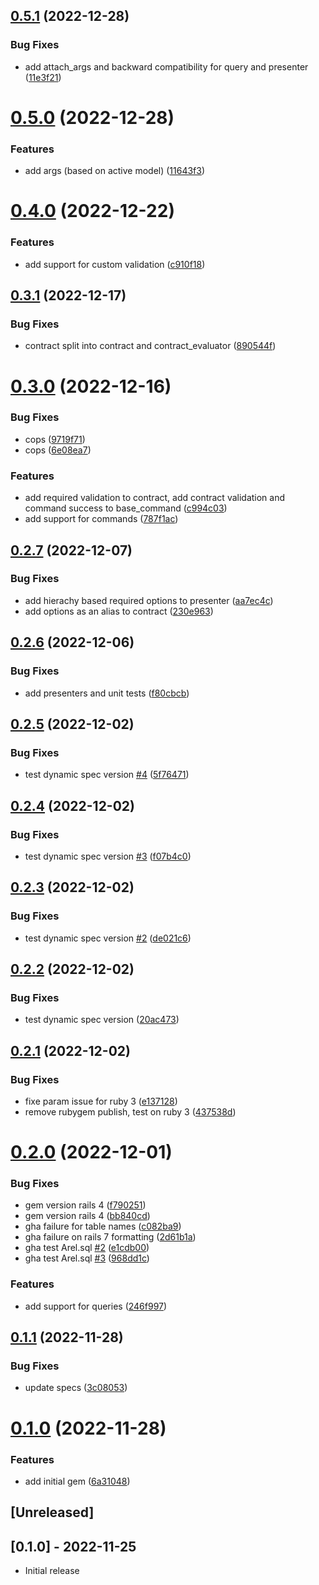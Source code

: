 ## [0.5.1](https://github.com/printspeak/ps-commons/compare/v0.5.0...v0.5.1) (2022-12-28)


### Bug Fixes

* add attach_args and backward compatibility for query and presenter ([11e3f21](https://github.com/printspeak/ps-commons/commit/11e3f21295e271268e8cce75d53e32797b91a19d))

# [0.5.0](https://github.com/printspeak/ps-commons/compare/v0.4.0...v0.5.0) (2022-12-28)


### Features

* add args (based on active model) ([11643f3](https://github.com/printspeak/ps-commons/commit/11643f34bedc8ae768df96c657380333641b0a34))

# [0.4.0](https://github.com/printspeak/ps-commons/compare/v0.3.1...v0.4.0) (2022-12-22)


### Features

* add support for custom validation ([c910f18](https://github.com/printspeak/ps-commons/commit/c910f1857993cd76e6210b7c8335e93ed5396f59))

## [0.3.1](https://github.com/printspeak/ps-commons/compare/v0.3.0...v0.3.1) (2022-12-17)


### Bug Fixes

* contract split into contract and contract_evaluator ([890544f](https://github.com/printspeak/ps-commons/commit/890544fa52832666e517eefec4425603f9725772))

# [0.3.0](https://github.com/printspeak/ps-commons/compare/v0.2.7...v0.3.0) (2022-12-16)


### Bug Fixes

* cops ([9719f71](https://github.com/printspeak/ps-commons/commit/9719f7142bb308fd35d889dad254003391f7800c))
* cops ([6e08ea7](https://github.com/printspeak/ps-commons/commit/6e08ea736f6e26b86e848d529db8d7f15884cd1b))


### Features

* add required validation to contract, add contract validation and command success to base_command ([c994c03](https://github.com/printspeak/ps-commons/commit/c994c032720e9573ef3dbdf31622f8927b8ec23d))
* add support for commands ([787f1ac](https://github.com/printspeak/ps-commons/commit/787f1ac5a9ba7a1f77f0eb97feaf528c1510a9cb))

## [0.2.7](https://github.com/printspeak/ps-commons/compare/v0.2.6...v0.2.7) (2022-12-07)


### Bug Fixes

* add hierachy based required options to presenter ([aa7ec4c](https://github.com/printspeak/ps-commons/commit/aa7ec4cc0d6a8567897a4ec1e719cfa33a40a5da))
* add options as an alias to contract ([230e963](https://github.com/printspeak/ps-commons/commit/230e963cd229511223dae9dff034501885bf4a5b))

## [0.2.6](https://github.com/printspeak/ps-commons/compare/v0.2.5...v0.2.6) (2022-12-06)


### Bug Fixes

* add presenters and unit tests ([f80cbcb](https://github.com/printspeak/ps-commons/commit/f80cbcb7007944c75d121e24fa9cf3f6d2bc813c))

## [0.2.5](https://github.com/printspeak/ps-commons/compare/v0.2.4...v0.2.5) (2022-12-02)


### Bug Fixes

* test dynamic spec version [#4](https://github.com/printspeak/ps-commons/issues/4) ([5f76471](https://github.com/printspeak/ps-commons/commit/5f76471366ca107de86c8201e0cd1e2a590e43d2))

## [0.2.4](https://github.com/printspeak/ps-commons/compare/v0.2.3...v0.2.4) (2022-12-02)


### Bug Fixes

* test dynamic spec version [#3](https://github.com/printspeak/ps-commons/issues/3) ([f07b4c0](https://github.com/printspeak/ps-commons/commit/f07b4c04bf3b1aec14904d2bec9f5f3d35d786f9))

## [0.2.3](https://github.com/printspeak/ps-commons/compare/v0.2.2...v0.2.3) (2022-12-02)


### Bug Fixes

* test dynamic spec version [#2](https://github.com/printspeak/ps-commons/issues/2) ([de021c6](https://github.com/printspeak/ps-commons/commit/de021c6a06526c0026d86f1b349f73c9b4f8b6d4))

## [0.2.2](https://github.com/printspeak/ps-commons/compare/v0.2.1...v0.2.2) (2022-12-02)


### Bug Fixes

* test dynamic spec version ([20ac473](https://github.com/printspeak/ps-commons/commit/20ac47300f24ab21d659bb2fda69acb3f0a78b24))

## [0.2.1](https://github.com/printspeak/ps-commons/compare/v0.2.0...v0.2.1) (2022-12-02)


### Bug Fixes

* fixe param issue for ruby 3 ([e137128](https://github.com/printspeak/ps-commons/commit/e137128546f22f3d5c9eb169349e42f4f4fe0623))
* remove rubygem publish, test on ruby 3 ([437538d](https://github.com/printspeak/ps-commons/commit/437538dfe76262b79eb193c9733b99b9c8696a6a))

# [0.2.0](https://github.com/printspeak/ps-commons/compare/v0.1.1...v0.2.0) (2022-12-01)


### Bug Fixes

* gem version rails 4 ([f790251](https://github.com/printspeak/ps-commons/commit/f79025131f06ba27a9c052e43cffae076c425ac9))
* gem version rails 4 ([bb840cd](https://github.com/printspeak/ps-commons/commit/bb840cdf13efcacad62720f86646e11f0855ae43))
* gha failure for table names ([c082ba9](https://github.com/printspeak/ps-commons/commit/c082ba9f263a56182a5185484960b1c6205f44e0))
* gha failure on rails 7 formatting ([2d61b1a](https://github.com/printspeak/ps-commons/commit/2d61b1a6894247db690526d02e44d3145215a004))
* gha test Arel.sql [#2](https://github.com/printspeak/ps-commons/issues/2) ([e1cdb00](https://github.com/printspeak/ps-commons/commit/e1cdb00e7297b6e5fab4fe5c8b2b2e2318de20a8))
* gha test Arel.sql [#3](https://github.com/printspeak/ps-commons/issues/3) ([968dd1c](https://github.com/printspeak/ps-commons/commit/968dd1c2d6ee1f88d0ac18a40df3865f8471db82))


### Features

* add support for queries ([246f997](https://github.com/printspeak/ps-commons/commit/246f9971af752389c5842f957af0003981ba84eb))

## [0.1.1](https://github.com/printspeak/ps-commons/compare/v0.1.0...v0.1.1) (2022-11-28)


### Bug Fixes

* update specs ([3c08053](https://github.com/printspeak/ps-commons/commit/3c080531dd7254c406ec334375ca84d9320a6c71))

# [0.1.0](https://github.com/printspeak/ps-commons/compare/v0.0.1...v0.1.0) (2022-11-28)


### Features

* add initial gem ([6a31048](https://github.com/printspeak/ps-commons/commit/6a310486f7c0e94b9a28177134a51be36ea1d607))

## [Unreleased]

## [0.1.0] - 2022-11-25

- Initial release
